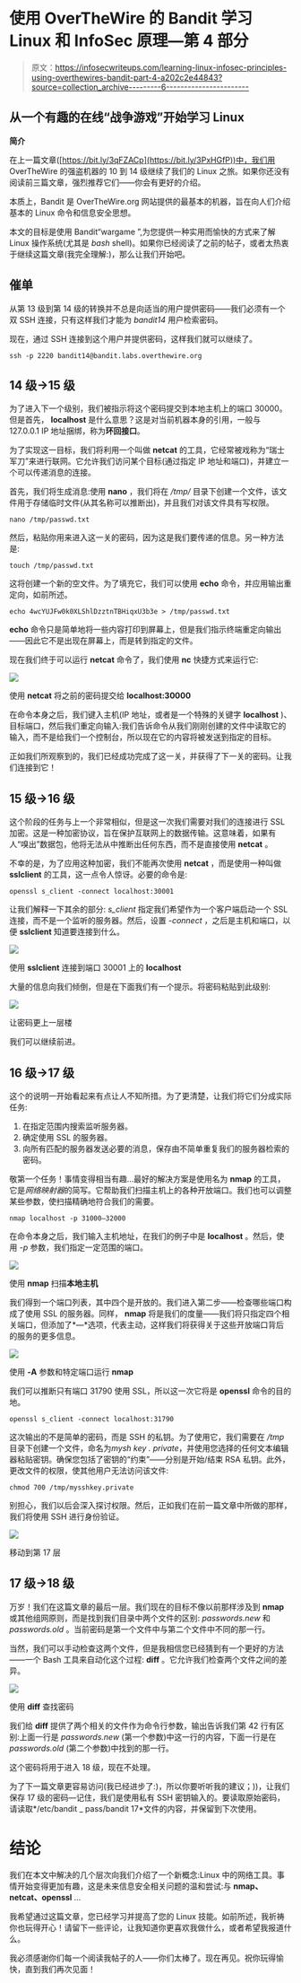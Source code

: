 # 使用 OverTheWire 的 Bandit 学习 Linux 和 InfoSec 原理—第 4 部分

> 原文：<https://infosecwriteups.com/learning-linux-infosec-principles-using-overthewires-bandit-part-4-a202c2e44843?source=collection_archive---------6----------------------->

## 从一个有趣的在线“战争游戏”开始学习 Linux

**简介**

在上一篇文章([https://bit.ly/3qFZACp](https://bit.ly/3PxHGfP))中，我们用 OverTheWire 的强盗机器的 10 到 14 级继续了我们的 Linux 之旅。如果你还没有阅读前三篇文章，强烈推荐它们——你会有更好的介绍。

本质上，Bandit 是 OverTheWire.org 网站提供的最基本的机器，旨在向人们介绍基本的 Linux 命令和信息安全思想。

本文的目标是使用 Bandit“wargame ”,为您提供一种实用而愉快的方式来了解 Linux 操作系统(尤其是 *bash* shell)。如果你已经阅读了之前的帖子，或者太热衷于继续这篇文章(我完全理解:)，那么让我们开始吧。

## 催单

从第 13 级到第 14 级的转换并不总是向适当的用户提供密码——我们必须有一个双 SSH 连接，只有这样我们才能为 *bandit14* 用户检索密码。

现在，通过 SSH 连接到这个用户并提供密码，这样我们就可以继续了。

`ssh -p 2220 bandit14@bandit.labs.overthewire.org`

## 14 级→15 级

为了进入下一个级别，我们被指示将这个密码提交到本地主机上的端口 30000。但是首先， **localhost** 是什么意思？这是对当前机器本身的引用，一般与 127.0.0.1 IP 地址捆绑，称为**环回接口**。

为了实现这一目标，我们将利用一个叫做 **netcat** 的工具，它经常被戏称为“瑞士军刀”来进行联网。它允许我们访问某个目标(通过指定 IP 地址和端口)，并建立一个可以传递消息的连接。

首先，我们将生成消息:使用 **nano** ，我们将在 */tmp/* 目录下创建一个文件，该文件用于存储临时文件(从其名称可以推断出)，并且我们对该文件具有写权限。

`nano /tmp/passwd.txt`

然后，粘贴你用来进入这一关的密码，因为这是我们要传递的信息。另一种方法是:

`touch /tmp/passwd.txt`

这将创建一个新的空文件。为了填充它，我们可以使用 **echo** 命令，并应用输出重定向，如前所述。

`echo 4wcYUJFw0k0XLShlDzztnTBHiqxU3b3e > /tmp/passwd.txt`

**echo** 命令只是简单地将一些内容打印到屏幕上，但是我们指示终端重定向输出——因此它不是出现在屏幕上，而是转到指定的文件。

现在我们终于可以运行 **netcat** 命令了，我们使用 **nc** 快捷方式来运行它:

![](img/83b669ecbc7c7461f822b2771b543938.png)

使用 **netcat** 将之前的密码提交给 **localhost:30000**

在命令本身之后，我们键入主机(IP 地址，或者是一个特殊的关键字 **localhost** )、目标端口，然后我们重定向输入:我们告诉命令从我们刚刚创建的文件中读取它的输入，而不是给我们一个控制台，所以现在它的内容将被发送到指定的目标。

正如我们所观察到的，我们已经成功完成了这一关，并获得了下一关的密码。让我们连接到它！

## 15 级→16 级

这个阶段的任务与上一个非常相似，但是这一次我们需要对我们的连接进行 SSL 加密。这是一种加密协议，旨在保护互联网上的数据传输。这意味着，如果有人“嗅出”数据包，他将无法从中推断出任何东西，而不是直接使用 **netcat** 。

不幸的是，为了应用这种加密，我们不能再次使用 **netcat** ，而是使用一种叫做 **sslclient** 的工具，这一点令人惊讶。必要的命令是:

`openssl s_client -connect localhost:30001`

让我们解释一下其余的部分: *s_client* 指定我们希望作为一个客户端启动一个 SSL 连接，而不是一个监听的服务器。然后，设置 *-connect* ，之后是主机和端口，以便 **sslclient** 知道要连接到什么。

![](img/a3fd28ee413d05c6a2e838af020dc37f.png)

使用 **sslclient** 连接到端口 30001 上的 **localhost**

大量的信息向我们倾倒，但是在下面我们有一个提示。将密码粘贴到此级别:

![](img/1e973919cf8e92709525094b2cfda56b.png)

让密码更上一层楼

我们可以继续前进。

## 16 级→17 级

这个的说明一开始看起来有点让人不知所措。为了更清楚，让我们将它们分成实际任务:

1.  在指定范围内搜索监听服务器。
2.  确定使用 SSL 的服务器。
3.  向所有匹配的服务器发送必要的消息，保存由不简单重复我们的服务器检索的密码。

敬第一个任务！事情变得相当有趣…最好的解决方案是使用名为 **nmap** 的工具，它是*网络映射器*的简写。它帮助我们扫描主机上的各种开放端口。我们也可以调整某些参数，使扫描精确地符合我们的需要。

`nmap localhost -p 31000–32000`

在命令本身之后，我们输入主机地址，在我们的例子中是 **localhost** 。然后，使用 *-p* 参数，我们指定一定范围的端口。

![](img/f9f1331baa8111cb58e8a69e754cc6ae.png)

使用 **nmap** 扫描**本地主机**

我们得到一个端口列表，其中四个是开放的。我们进入第二步——检查哪些端口构成了使用 SSL 的服务器。同样， **nmap** 将是我们的度量——我们将只指定四个相关端口，但添加了*—*选项，代表主动，这样我们将获得关于这些开放端口背后的服务的更多信息。

![](img/7c6a30ec9a07466f88944385fa42d911.png)

使用 **-A** 参数和特定端口运行 **nmap**

我们可以推断只有端口 31790 使用 SSL，所以这一次它将是 **openssl** 命令的目的地。

`openssl s_client -connect localhost:31790`

这次输出的不是简单的密码，而是 SSH 的私钥。为了使用它，我们需要在 */tmp* 目录下创建一个文件，命名为*mysh key . private*，并使用您选择的任何文本编辑器粘贴密钥。确保您包括了密钥的“约束”——分别是开始/结束 RSA 私钥。此外，更改文件的权限，使其他用户无法访问该文件:

`chmod 700 /tmp/mysshkey.private`

别担心，我们以后会深入探讨权限。然后，正如我们在前一篇文章中所做的那样，我们将使用 SSH 进行身份验证。

![](img/4ecaea9d3ba1cba5c54926d45b4ae134.png)

移动到第 17 层

## 17 级→18 级

万岁！我们在这篇文章的最后一层。我们现在的目标不像以前那样涉及到 **nmap** 或其他组网原则，而是找到我们目录中两个文件的区别: *passwords.new* 和 *passwords.old* 。当前密码是第一个文件中与第二个文件中不同的那一行。

当然，我们可以手动检查这两个文件，但是我相信您已经猜到有一个更好的方法——一个 Bash 工具来自动化这个过程: **diff** 。它允许我们检查两个文件之间的差异。

![](img/f9774fabc86a9ce20f34adfe6ea59eef.png)

使用 **diff** 查找密码

我们给 **diff** 提供了两个相关的文件作为命令行参数，输出告诉我们第 42 行有区别:上面一行是 *passwords.new* (第一个参数)中这一行的内容，下面一行是在 *passwords.old* (第二个参数)中找到的那一行。

这个密码将用于进入 18 级，现在不处理。

为了下一篇文章更容易访问(我已经进步了:)，所以你要听听我的建议；))，让我们保存 17 级的密码—记住，我们是使用私有 SSH 密钥输入的。要读取原始密码，请读取*/etc/bandit _ pass/bandit 17*文件的内容，并保留到下次使用。

# 结论

我们在本文中解决的几个层次向我们介绍了一个新概念:Linux 中的网络工具。事情开始变得更加有趣，这是未来信息安全相关问题的温和尝试:与 **nmap、netcat、openssl** …

我希望通过这篇文章，您已经学习并提高了您的 Linux 技能。如前所述，我祈祷你也玩得开心！请留下一些评论，让我知道你更喜欢我做什么，或者希望我报道什么。

我必须感谢你们每一个阅读我帖子的人——你们太棒了。现在再见。祝你玩得愉快，直到我们再次见面！